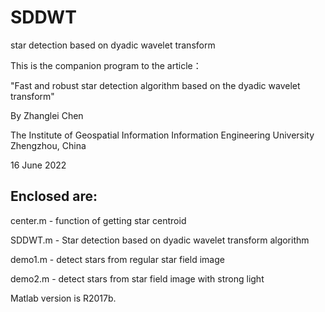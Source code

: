 # SDDWT
 star detection based on dyadic wavelet transform

 This is the companion program to the article：

 "Fast and robust star detection algorithm based on the dyadic wavelet transform"

 By Zhanglei Chen

 The Institute of Geospatial Information
 Information Engineering University
 Zhengzhou, China

 16 June 2022


 Enclosed are:
 -------------------

 center.m - function of getting star centroid

 SDDWT.m - Star detection based on dyadic wavelet transform algorithm

 demo1.m - detect stars from regular star field image

 demo2.m - detect stars from star field image with strong light

 Matlab version is R2017b.
